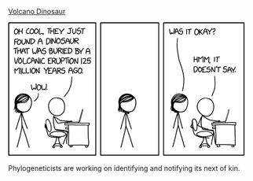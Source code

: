 [Volcano Dinosaur](https://xkcd.com/2362)

![Volcano Dinosaur](./random_comic.png)

Phylogeneticists are working on identifying and notifying its next of kin.

